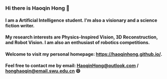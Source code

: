### Hi there is Haoqin Hong 👋

#### I am a Artificial Intelligence student. I'm also a visionary and a science fiction writer. 

#### My research interests are Physics-Inspired Vision, 3D Reconstruction, and Robot Vision. I am also an enthusiast of robotics competitions. 

#### Welcome to visit my personal homepage: <a herf="//haoqinhong.github.io/">https://haoqinhong.github.io/</a>.

#### Feel free to contact me by email: HaoqinHong@outlook.com / honghaoqin@email.swu.edu.cn 😄

<!--
**HaoqinHong/haoqinhong** is a ✨ _special_ ✨ repository because its `README.md` (this file) appears on your GitHub profile.

Here are some ideas to get you started:

- 🔭 I’m currently working on ...
- 🌱 I’m currently learning ...
- 👯 I’m looking to collaborate on ...
- 🤔 I’m looking for help with ...
- 💬 Ask me about ...
- 📫 How to reach me: ...
- 😄 Pronouns: ...
- ⚡ Fun fact: ...
-->
